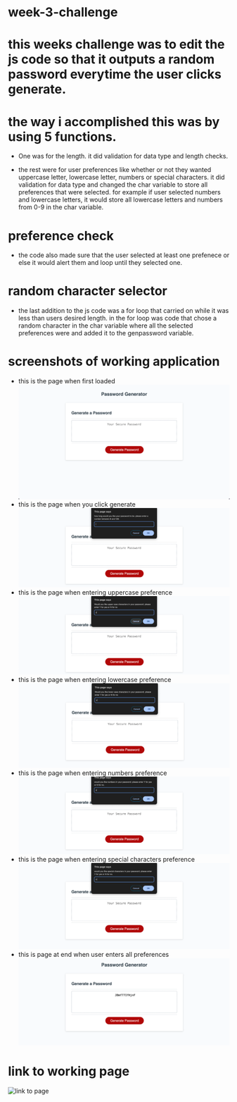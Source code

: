 # week-3-challenge

# this weeks challenge was to edit the js code so that it outputs a random password everytime the user clicks generate.

# the way i accomplished this was by using 5 functions. 

- One was for the length. it did validation for data type and length checks.

- the rest were for user preferences like whether or not they wanted uppercase letter, lowercase letter, numbers or special characters. it did validation for data type and changed the char variable to store all preferences that were selected. for example if user selected numbers and lowercase letters, it would store all lowercase letters and numbers from 0-9 in the char variable.

# preference check

- the code also made sure that the user selected at least one prefenece or else it would alert them and loop until they selected one.

# random character selector

- the last addition to the js code was a for loop that carried on while it was less than users desired length. 
in the for loop was code that chose a random character in the char variable where all the selected preferences were and added it to the genpassword variable.

# screenshots of working application

- this is the page when first loaded 
![screenshot of page when first loaded.](./assets/images/full-page-empty.png)
- this is the page when you click generate
![screenshot of page when user click generate](./assets/images/length.png)
- this is the page when entering uppercase preference
![screenshot of page when entering uppercase preference](./assets/images/uppercase.png)
- this is the page when entering lowercase preference
![screenshot of page when entering lowercase preference](./assets/images/lowercase.png)
- this is the page when entering numbers preference
![screenshot of page when entering numbers preference](./assets/images/numbers.png)
- this is the page when entering special characters preference
![screenshot of page when entering special characters preference](./assets/images/special-char.png)
- this is page at end when user enters all preferences
![screenshot of page when password generated](./assets/images/full-page-end.png)

# link to working page
![link to page](https://ali-mo12002.github.io/week-3-challenge/)